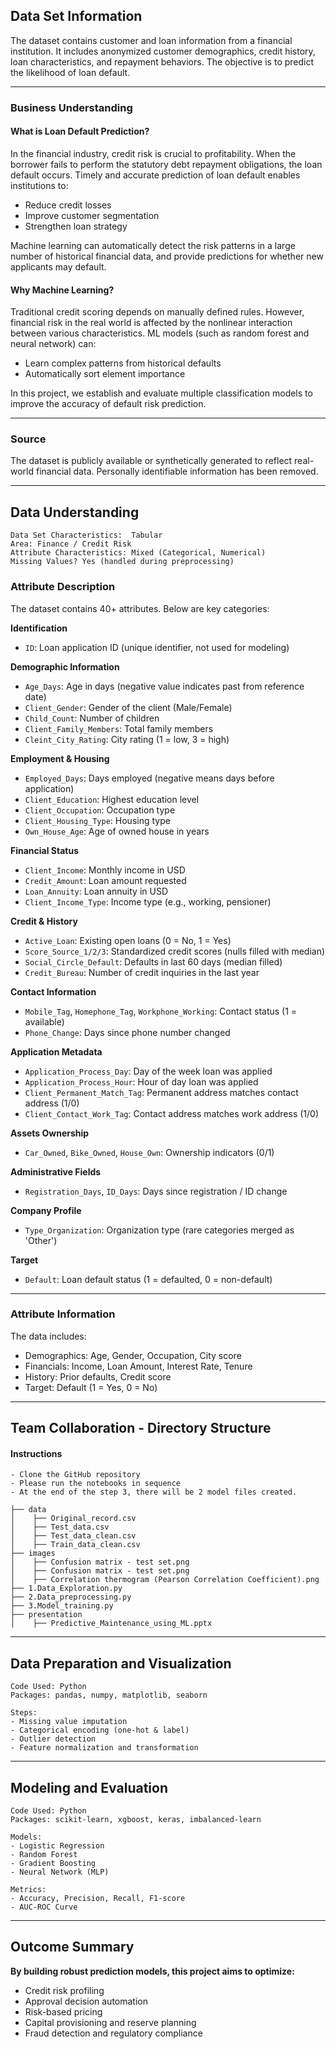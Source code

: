 ## Data Set Information

The dataset contains customer and loan information from a financial institution. It includes anonymized customer demographics, credit history, loan characteristics, and repayment behaviors. The objective is to predict the likelihood of loan default.

---

### Business Understanding

#### What is Loan Default Prediction?

In the financial industry, credit risk is crucial to profitability. When the borrower fails to perform the statutory debt repayment obligations, the loan default occurs. Timely and accurate prediction of loan default enables institutions to:

- Reduce credit losses  
- Improve customer segmentation  
- Strengthen loan strategy

Machine learning can automatically detect the risk patterns in a large number of historical financial data, and provide predictions for whether new applicants may default.

#### Why Machine Learning?

Traditional credit scoring depends on manually defined rules. However, financial risk in the real world is affected by the nonlinear interaction between various characteristics. ML models (such as random forest and neural network) can:

- Learn complex patterns from historical defaults  
- Automatically sort element importance

In this project, we establish and evaluate multiple classification models to improve the accuracy of default risk prediction.

---

### Source

The dataset is publicly available or synthetically generated to reflect real-world financial data. Personally identifiable information has been removed.

---

## Data Understanding

```
Data Set Characteristics:  Tabular  
Area: Finance / Credit Risk  
Attribute Characteristics: Mixed (Categorical, Numerical)  
Missing Values? Yes (handled during preprocessing)
```

### Attribute Description

The dataset contains 40+ attributes. Below are key categories:

**Identification**  
- `ID`: Loan application ID (unique identifier, not used for modeling)

**Demographic Information**  
- `Age_Days`: Age in days (negative value indicates past from reference date)  
- `Client_Gender`: Gender of the client (Male/Female)  
- `Child_Count`: Number of children  
- `Client_Family_Members`: Total family members  
- `Cleint_City_Rating`: City rating (1 = low, 3 = high)

**Employment & Housing**  
- `Employed_Days`: Days employed (negative means days before application)  
- `Client_Education`: Highest education level  
- `Client_Occupation`: Occupation type  
- `Client_Housing_Type`: Housing type  
- `Own_House_Age`: Age of owned house in years

**Financial Status**  
- `Client_Income`: Monthly income in USD  
- `Credit_Amount`: Loan amount requested  
- `Loan_Annuity`: Loan annuity in USD  
- `Client_Income_Type`: Income type (e.g., working, pensioner)

**Credit & History**  
- `Active_Loan`: Existing open loans (0 = No, 1 = Yes)  
- `Score_Source_1/2/3`: Standardized credit scores (nulls filled with median)  
- `Social_Circle_Default`: Defaults in last 60 days (median filled)  
- `Credit_Bureau`: Number of credit inquiries in the last year

**Contact Information**  
- `Mobile_Tag`, `Homephone_Tag`, `Workphone_Working`: Contact status (1 = available)  
- `Phone_Change`: Days since phone number changed

**Application Metadata**  
- `Application_Process_Day`: Day of the week loan was applied  
- `Application_Process_Hour`: Hour of day loan was applied  
- `Client_Permanent_Match_Tag`: Permanent address matches contact address (1/0)  
- `Client_Contact_Work_Tag`: Contact address matches work address (1/0)

**Assets Ownership**  
- `Car_Owned`, `Bike_Owned`, `House_Own`: Ownership indicators (0/1)

**Administrative Fields**  
- `Registration_Days`, `ID_Days`: Days since registration / ID change

**Company Profile**  
- `Type_Organization`: Organization type (rare categories merged as 'Other')

**Target**  
- `Default`: Loan default status (1 = defaulted, 0 = non-default)

---

### Attribute Information

The data includes:

- Demographics: Age, Gender, Occupation, City score  
- Financials: Income, Loan Amount, Interest Rate, Tenure  
- History: Prior defaults, Credit score  
- Target: Default (1 = Yes, 0 = No)

---

## Team Collaboration - Directory Structure

#### Instructions

```
- Clone the GitHub repository  
- Please run the notebooks in sequence  
- At the end of the step 3, there will be 2 model files created.

├── data  
│    ├── Original_record.csv  
│    ├── Test_data.csv  
│    ├── Test_data_clean.csv  
│    ├── Train_data_clean.csv  
├── images  
│    ├── Confusion matrix - test set.png  
│    ├── Confusion matrix - test set.png  
│    ├── Correlation thermogram (Pearson Correlation Coefficient).png  
├── 1.Data_Exploration.py  
├── 2.Data_preprocessing.py  
├── 3.Model_training.py  
├── presentation  
│    ├── Predictive_Maintenance_using_ML.pptx  
```

---

## Data Preparation and Visualization

```
Code Used: Python  
Packages: pandas, numpy, matplotlib, seaborn  

Steps:  
- Missing value imputation  
- Categorical encoding (one-hot & label)  
- Outlier detection  
- Feature normalization and transformation  
```

---

## Modeling and Evaluation

```
Code Used: Python  
Packages: scikit-learn, xgboost, keras, imbalanced-learn  

Models:  
- Logistic Regression  
- Random Forest  
- Gradient Boosting  
- Neural Network (MLP)  

Metrics:  
- Accuracy, Precision, Recall, F1-score  
- AUC-ROC Curve  
```

---

## Outcome Summary

**By building robust prediction models, this project aims to optimize:**

- Credit risk profiling  
- Approval decision automation  
- Risk-based pricing  
- Capital provisioning and reserve planning  
- Fraud detection and regulatory compliance
